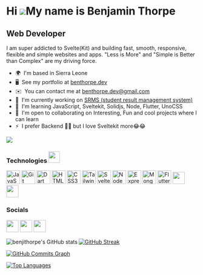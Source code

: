Hi ![](https://user-images.githubusercontent.com/18350557/176309783-0785949b-9127-417c-8b55-ab5a4333674e.gif)My name is Benjamin Thorpe
=======================================================================================================================================

Web Developer
-------------

I am super addicted to Svelte(Kit) and building fast, smooth, responsive, flexible and simple websites and apps. "Less is More" and "Simple is Better than Complex" are my driving force.

* 🌍  I'm based in Sierra Leone
* 🖥️  See my portfolio at [benthorpe.dev](http://www.benthorpe.dev)
* ✉️  You can contact me at [benthorpe.dev@gmail.com](mailto:benthorpe.dev@gmail.com)
* 🚀  I'm currently working on [SRMS (student result management system)](http://github.com/benjithorpe/SRMS)
* 🧠  I'm learning JavaScript, Sveltekit, Solidjs, Node, Flutter, UnoCSS
* 🤝  I'm open to collaborating on Interesting, Fun and cool projects where I can learn
* ⚡  I prefer Backend 🤪🤪 but I love Sveltekit more😂😂

<a href="https://www.github.com/benjithorpe" target="_blank" rel="noreferrer"><img
src="https://img.shields.io/github/followers/benjithorpe?logo=github&style=for-the-badge&color=3382ed&labelColor=0f172a" /></a>

### Technologies <img src = "https://media2.giphy.com/media/QssGEmpkyEOhBCb7e1/giphy.gif?cid=ecf05e47a0n3gi1bfqntqmob8g9aid1oyj2wr3ds3mg700bl&rid=giphy.gif" width="30">


<p align="left">
<!-- JavaScript -->
<a href="https://developer.mozilla.org/en-US/docs/Web/JavaScript" target="_blank" rel="noreferrer"><img src="https://raw.githubusercontent.com/danielcranney/readme-generator/main/public/icons/skills/javascript-colored.svg" width="36" height="36" alt="JavaScript" /></a>
<!-- Git -->
<a href="https://git-scm.com/" target="_blank" rel="noreferrer"><img src="https://raw.githubusercontent.com/danielcranney/readme-generator/main/public/icons/skills/git-colored.svg" width="36" height="36" alt="Git" /></a>
<!-- Dart -->
<a href="https://dart.dev/" target="_blank" rel="noreferrer"><img src="https://raw.githubusercontent.com/danielcranney/readme-generator/main/public/icons/skills/dart-colored.svg" width="36" height="36" alt="Dart" /></a>
<!-- HTML-->
<a href="https://developer.mozilla.org/en-US/docs/Glossary/HTML5" target="_blank" rel="noreferrer"><img src="https://raw.githubusercontent.com/danielcranney/readme-generator/main/public/icons/skills/html5-colored.svg" width="36" height="36" alt="HTML5" /></a>
<!-- CSS -->
<a href="https://www.w3.org/TR/CSS/#css" target="_blank" rel="noreferrer"><img src="https://raw.githubusercontent.com/danielcranney/readme-generator/main/public/icons/skills/css3-colored.svg" width="36" height="36" alt="CSS3" /></a>
<!-- TailwindCSS -->
<a href="https://tailwindcss.com/" target="_blank" rel="noreferrer"><img src="https://raw.githubusercontent.com/danielcranney/readme-generator/main/public/icons/skills/tailwindcss-colored.svg" width="36" height="36" alt="TailwindCSS" /></a>
<!-- Svelte -->
<a href="https://svelte.dev/" target="_blank" rel="noreferrer"><img src="https://raw.githubusercontent.com/danielcranney/readme-generator/main/public/icons/skills/svelte-colored.svg" width="36" height="36" alt="Svelte" /></a>
<!-- Vite -->
<!-- <a href="https://vitejs.dev/" target="_blank" rel="noreferrer"><img src="https://raw.githubusercontent.com/danielcranney/readme-generator/main/public/icons/skills/vite-colored.svg" width="36" height="36" alt="Vite" /></a>-->
<!-- Node -->
<a href="https://nodejs.org/en/" target="_blank" rel="noreferrer"><img src="https://raw.githubusercontent.com/danielcranney/readme-generator/main/public/icons/skills/nodejs-colored.svg" width="36" height="36" alt="NodeJS" /></a>
<!-- Express -->
<a href="https://expressjs.com/" target="_blank" rel="noreferrer"><img src="https://raw.githubusercontent.com/danielcranney/readme-generator/main/public/icons/skills/express-colored.svg" width="36" height="36" alt="Express" /></a>
<!-- MongoDB -->
<a href="https://www.mongodb.com/" target="_blank" rel="noreferrer"><img src="https://raw.githubusercontent.com/danielcranney/readme-generator/main/public/icons/skills/mongodb-colored.svg" width="36" height="36" alt="MongoDB" /></a>
<!-- Flutter -->
<a href="https://flutter.dev/" target="_blank" rel="noreferrer"><img src="https://raw.githubusercontent.com/danielcranney/readme-generator/main/public/icons/skills/flutter-colored.svg" width="36" height="36" alt="Flutter" /></a>
<!-- Netlify -->
<a href="https://netlify.com" target="_blank" rel="noreferrer"> <img width ='32px' src ='https://raw.githubusercontent.com/rahulbanerjee26/githubAboutMeGenerator/main/icons/netlify.svg'> </a>
<!-- Vercel -->
<a href="https://vercel.com" target="_blank" rel="noreferrer"> <img width ='32px' src ='https://raw.githubusercontent.com/rahulbanerjee26/githubAboutMeGenerator/main/icons/vercel-dark.svg'> </a>
</p>

### Socials

<p align="left"> 
<a href="https://discord.com/users/Sparr0w#9195" target="_blank" rel="noreferrer"><img src="https://raw.githubusercontent.com/danielcranney/readme-generator/main/public/icons/socials/discord.svg" width="32" height="32" /></a> <a href="https://www.github.com/benjithorpe" target="_blank" rel="noreferrer"><img src="https://raw.githubusercontent.com/danielcranney/readme-generator/main/public/icons/socials/github.svg" width="32" height="32" /></a> <a href="https://www.linkedin.com/in/benjamini" target="_blank" rel="noreferrer"><img src="https://raw.githubusercontent.com/danielcranney/readme-generator/main/public/icons/socials/linkedin.svg" width="32" height="32" /></a>
</p>


<a href="http://www.github.com/benjithorpe"><img align="left" src="https://github-readme-stats.vercel.app/api?username=benjithorpe&count_private=true&show_icons=true&theme=material-palenight" alt="benjithorpe's GitHub stats" /></a>

<a href="http://www.github.com/benjithorpe">[![GitHub Streak](https://github-readme-streak-stats.herokuapp.com?user=benjithorpe&theme=material-palenight&hide_border=true&border_radius=5&type=png)](https://git.io/streak-stats)</a>

<a href="http://www.github.com/benjithorpe"><img src="https://github-readme-activity-graph.cyclic.app/graph?username=benjithorpe&bg_color=0f172a&color=ffffff&line=3382ed&point=ffffff&area_color=0f172a&area=true&hide_border=true&custom_title=GitHub%20Commits%20Graph" alt="GitHub Commits Graph" /></a>

<a href="https://github.com/benjithorpe" align="left"><img align="center" src="https://github-readme-stats.vercel.app/api/top-langs/?username=benjithorpe&theme=material-palenight&layout=compact" alt="Top Languages" /></a>
